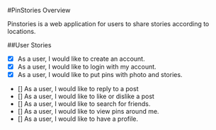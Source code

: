 #PinStories Overview

Pinstories is a web application for users to share stories according to locations.

##User Stories
- [X] As a user, I would like to create an account.
- [X] As a user, I would like to login with my account.
- [X] As a user, I would like to put pins with photo and stories.
- [] As a user, I would like to reply to a post
- [] As a user, I would like to like or dislike a post
- [] As a user, I would like to search for friends.
- [] As a user, I would like to view pins around me.
- [] As a user, I would like to have a profile.



